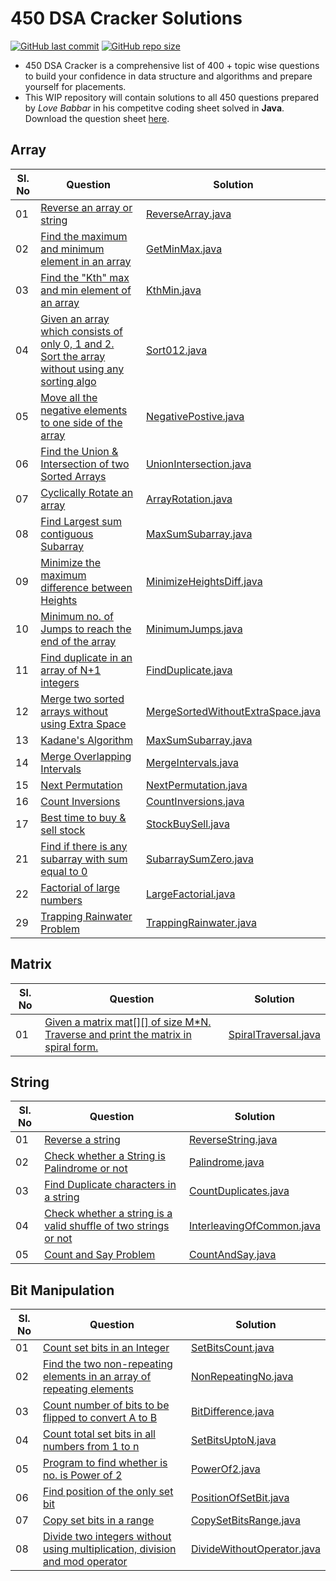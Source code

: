 # 450 DSA Cracker Solutions

[![GitHub last commit](https://img.shields.io/github/last-commit/imkashyap/Final450-Solutions)](https://github.com/imkashyap/Competitive-Programming/commits/master)
[![GitHub repo size](https://img.shields.io/github/repo-size/imkashyap/Final450-Solutions)](https://github.com/imkashyap/Competitive-Programming/archive/master.zip)

* 450 DSA Cracker is a comprehensive list of 400 + topic wise questions to build your confidence in data structure and algorithms and prepare yourself for placements.
* This WIP repository will contain solutions to all 450 questions prepared by _Love Babbar_ in his competitve coding sheet solved in **Java**. Download the question sheet [here](https://github.com/imKashyap/Final450/blob/main/FINAL450.xlsx).


## Array
|Sl. No  | Question| Solution |
|--|--|--|
|01 |  [Reverse an array or string](https://www.geeksforgeeks.org/write-a-program-to-reverse-an-array-or-string/)|[ReverseArray.java](./array/ReverseArray.java) |
|02 |  [Find the maximum and minimum element in an array](https://www.geeksforgeeks.org/maximum-and-minimum-in-an-array/)|[GetMinMax.java](./array/GetMinMax.java) |
|03 |  [Find the "Kth" max and min element of an array ](https://practice.geeksforgeeks.org/problems/kth-smallest-element5635/1)|[KthMin.java](./array/KthMin.java) |
|04 |  [Given an array which consists of only 0, 1 and 2. Sort the array without using any sorting algo](https://practice.geeksforgeeks.org/problems/sort-an-array-of-0s-1s-and-2s4231/1)|[Sort012.java](./array/Sort012.java) |
|05 |  [Move all the negative elements to one side of the array](https://www.geeksforgeeks.org/move-negative-numbers-beginning-positive-end-constant-extra-space/)|[NegativePostive.java](./array/NegativePositive.java) |
|06 |  [Find the Union & Intersection of two Sorted Arrays](https://practice.geeksforgeeks.org/problems/union-of-two-arrays3538/1)|[UnionIntersection.java](./array/UnionIntersection.java)
|07 |  [Cyclically Rotate an array](https://practice.geeksforgeeks.org/problems/cyclically-rotate-an-array-by-one2614/1)|[ArrayRotation.java](./array/ArrayRotation.java) |
|08 |  [Find Largest sum contiguous Subarray](https://practice.geeksforgeeks.org/problems/kadanes-algorithm/0)|[MaxSumSubarray.java](./array/MaxSumSubarray.java) |
|09 |  [Minimize the maximum difference between Heights](https://practice.geeksforgeeks.org/problems/minimize-the-heights3351/1)|[MinimizeHeightsDiff.java](./array/MinimizeHeightsDiff.java) |
|10 |  [Minimum no. of Jumps to reach the end of the array](https://practice.geeksforgeeks.org/problems/minimum-number-of-jumps-1587115620/1) |[MinimumJumps.java](./array/MinimumJumps.java)
|11 |  [Find duplicate in an array of N+1 integers](https://leetcode.com/problems/find-the-duplicate-number/)|[FindDuplicate.java](./array/FindDuplicate.java) |
|12 |  [Merge two sorted arrays without using Extra Space](https://practice.geeksforgeeks.org/problems/merge-two-sorted-arrays5135/1)|[MergeSortedWithoutExtraSpace.java](./array/MergeSortedWithoutExtraSpace.java) |
|13 |  [Kadane's Algorithm](https://practice.geeksforgeeks.org/problems/kadanes-algorithm/0)|[MaxSumSubarray.java](./array/MaxSumSubarray.java) |
|14 |  [Merge Overlapping Intervals](https://leetcode.com/problems/merge-intervals/) |[MergeIntervals.java](./array/MergeIntervals.java) |
|15 |  [Next Permutation](https://leetcode.com/problems/next-permutation/)|[NextPermutation.java](./array/NextPermutation.java)|
|16 |  [Count Inversions](https://practice.geeksforgeeks.org/problems/inversion-of-array-1587115620/1)|[CountInversions.java](./array/CountInversions.java) |
|17 |  [Best time to buy & sell stock](https://leetcode.com/problems/best-time-to-buy-and-sell-stock/)|[StockBuySell.java](./array/StockBuySell.java) |
|21 |  [Find if there is any subarray with sum equal to 0](https://practice.geeksforgeeks.org/problems/subarray-with-0-sum-1587115621/1)|[SubarraySumZero.java](./array/SubarraySumZero.java) |
|22 |  [Factorial of large numbers](https://practice.geeksforgeeks.org/problems/factorials-of-large-numbers/0)|[LargeFactorial.java](./array/LargeFactorial.java) |
|29 |  [Trapping Rainwater Problem](https://practice.geeksforgeeks.org/problems/trapping-rain-water-1587115621/1)|[TrappingRainwater.java](./array/TrappingRainwater.java) |

## Matrix
|Sl. No  | Question| Solution |
|--|--|--|
|01  |  [Given a matrix mat[][] of size M*N. Traverse and print the matrix in spiral form.](https://practice.geeksforgeeks.org/problems/spirally-traversing-a-matrix/0)|[SpiralTraversal.java](./matrix/SpiralTraversal.java) |

## String
|Sl. No  | Question| Solution |
|--|--|--|
|01  |  [Reverse a string](https://leetcode.com/problems/reverse-string/)|[ReverseString.java](./string/ReverseString.java) |
|02  |  [Check whether a String is Palindrome or not](https://practice.geeksforgeeks.org/problems/palindrome-string0817/1)|[Palindrome.java](./string/Palindrome.java) |
|03  |  [Find Duplicate characters in a string](https://www.geeksforgeeks.org/print-all-the-duplicates-in-the-input-string/)|[CountDuplicates.java](./string/CountDuplicates.java) |
|04  |  [Check whether a string is a valid shuffle of two strings or not](https://www.programiz.com/java-programming/examples/check-valid-shuffle-of-strings)|[InterleavingOfCommon.java](./string/InterleavingOfCommon.java) |
|05  |  [Count and Say Problem](https://leetcode.com/problems/count-and-say/)|[CountAndSay.java](./string/CountAndSay.java) |

## Bit Manipulation
|Sl. No  | Question| Solution |
|--|--|--|
|01 |  [Count set bits in an Integer](https://practice.geeksforgeeks.org/problems/set-bits0143/1)|[SetBitsCount.java](./bitMasking/SetBitsCount.java) |
|02 |  [Find the two non-repeating elements in an array of repeating elements](https://practice.geeksforgeeks.org/problems/finding-the-numbers0215/1)|[NonRepeatingNo.java](./bitMasking/NonRepeatingNo.java)|
|03 |  [Count number of bits to be flipped to convert A to B](https://practice.geeksforgeeks.org/problems/bit-difference-1587115620/1)|[BitDifference.java](./bitMasking/BitDifference.java) |
|04 |  [Count total set bits in all numbers from 1 to n](https://practice.geeksforgeeks.org/problems/count-total-set-bits-1587115620/1)|[SetBitsUptoN.java](./bitMasking/SetBitsUptoN.java)|
|05 |  [Program to find whether is no. is Power of 2](https://practice.geeksforgeeks.org/problems/power-of-2-1587115620/1)|[PowerOf2.java](./bitMasking/PowerOf2.java)|
|06 |  [Find position of the only set bit](https://practice.geeksforgeeks.org/problems/find-position-of-set-bit3706/1)|[PositionOfSetBit.java](./bitMasking/PositionOfSetBit.java)|
|07 |  [Copy set bits in a range](https://practice.geeksforgeeks.org/problems/copy-set-bits-in-range0623/1)|[CopySetBitsRange.java](./bitMasking/CopySetBitsRange.java)|
|08 |  [Divide two integers without using multiplication, division and mod operator](https://www.geeksforgeeks.org/divide-two-integers-without-using-multiplication-division-mod-operator/)|[DivideWithoutOperator.java](./bitMasking/DivideWithoutOperator.java)
